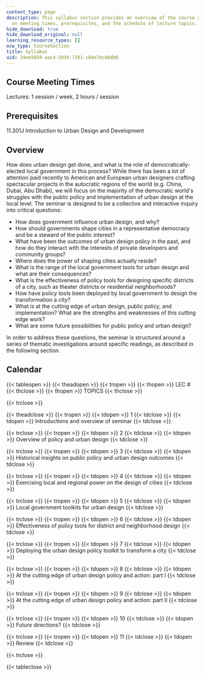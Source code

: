 ```yaml
---
content_type: page
description: This syllabus section provides an overview of the course and information
  on meeting times, prerequisites, and the schedule of lecture topics.
hide_download: true
hide_download_original: null
learning_resource_types: []
ocw_type: CourseSection
title: Syllabus
uid: 34ee5858-aac4-203d-7381-c84e7bc8bdb8
---
```


Course Meeting Times
--------------------

Lectures: 1 session / week, 2 hours / session

Prerequisites
-------------

11.301J Introduction to Urban Design and Development

Overview
--------

How does urban design get done, and what is the role of democratically-elected local government in this process? While there has been a lot of attention paid recently to American and European urban designers crafting spectacular projects in the autocratic regions of the world (e.g. China, Dubai, Abu Dhabi), we will focus on the majority of the democratic world's struggles with the public policy and implementation of urban design at the local level. The seminar is designed to be a collective and interactive inquiry into critical questions:

*   How does government influence urban design, and why?
*   How should governments shape cities in a representative democracy and be a steward of the public interest?
*   What have been the outcomes of urban design policy in the past, and how do they interact with the interests of private developers and community groups?
*   Where does the power of shaping cities actually reside?
*   What is the range of the local government tools for urban design and what are their consequences?
*   What is the effectiveness of policy tools for designing specific districts of a city, such as theater districts or residential neighborhoods?
*   How have policy tools been deployed by local government to design the transformation a city?
*   What is at the cutting edge of urban design, public policy, and implementation? What are the strengths and weaknesses of this cutting edge work?
*   What are some future possibilities for public policy and urban design?

In order to address these questions, the seminar is structured around a series of thematic investigations around specific readings, as described in the following section.

Calendar
--------

{{< tableopen >}}
{{< theadopen >}}
{{< tropen >}}
{{< thopen >}}
LEC #
{{< thclose >}}
{{< thopen >}}
TOPICS
{{< thclose >}}

{{< trclose >}}

{{< theadclose >}}
{{< tropen >}}
{{< tdopen >}}
1
{{< tdclose >}}
{{< tdopen >}}
Introductions and overview of seminar
{{< tdclose >}}

{{< trclose >}}
{{< tropen >}}
{{< tdopen >}}
2
{{< tdclose >}}
{{< tdopen >}}
Overview of policy and urban design
{{< tdclose >}}

{{< trclose >}}
{{< tropen >}}
{{< tdopen >}}
3
{{< tdclose >}}
{{< tdopen >}}
Historical insights on public policy and urban design outcomes
{{< tdclose >}}

{{< trclose >}}
{{< tropen >}}
{{< tdopen >}}
4
{{< tdclose >}}
{{< tdopen >}}
Exercising local and regional power on the design of cities
{{< tdclose >}}

{{< trclose >}}
{{< tropen >}}
{{< tdopen >}}
5
{{< tdclose >}}
{{< tdopen >}}
Local government toolkits for urban design
{{< tdclose >}}

{{< trclose >}}
{{< tropen >}}
{{< tdopen >}}
6
{{< tdclose >}}
{{< tdopen >}}
Effectiveness of policy tools for district and neighborhood design
{{< tdclose >}}

{{< trclose >}}
{{< tropen >}}
{{< tdopen >}}
7
{{< tdclose >}}
{{< tdopen >}}
Deploying the urban design policy toolkit to transform a city
{{< tdclose >}}

{{< trclose >}}
{{< tropen >}}
{{< tdopen >}}
8
{{< tdclose >}}
{{< tdopen >}}
At the cutting edge of urban design policy and action: part I
{{< tdclose >}}

{{< trclose >}}
{{< tropen >}}
{{< tdopen >}}
9
{{< tdclose >}}
{{< tdopen >}}
At the cutting edge of urban design policy and action: part II
{{< tdclose >}}

{{< trclose >}}
{{< tropen >}}
{{< tdopen >}}
10
{{< tdclose >}}
{{< tdopen >}}
Future directions?
{{< tdclose >}}

{{< trclose >}}
{{< tropen >}}
{{< tdopen >}}
11
{{< tdclose >}}
{{< tdopen >}}
Review
{{< tdclose >}}

{{< trclose >}}

{{< tableclose >}}